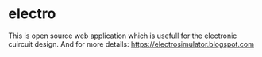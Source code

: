 # electro
This is open source web application which is usefull for the electronic cuircuit design. And for more details: https://electrosimulator.blogspot.com
